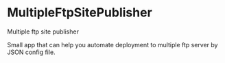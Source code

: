 # MultipleFtpSitePublisher
Multiple ftp site publisher

Small app that can help you automate deployment to multiple ftp server by JSON config file.
